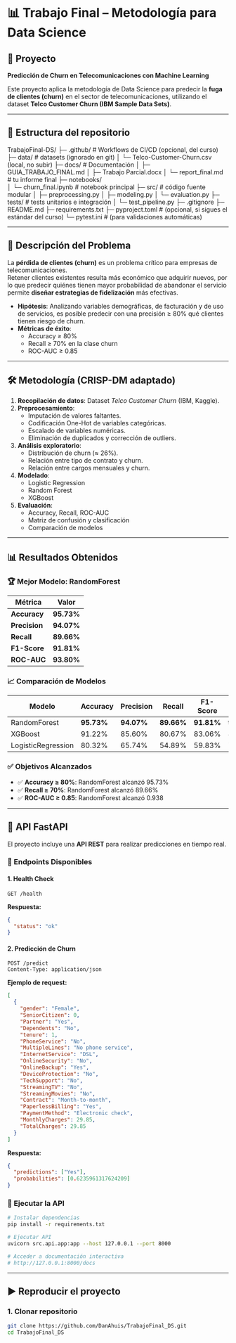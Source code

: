 # 📊 Trabajo Final – Metodología para Data Science

## 🎯 Proyecto
**Predicción de Churn en Telecomunicaciones con Machine Learning**  

Este proyecto aplica la metodología de Data Science para predecir la **fuga de clientes (churn)** en el sector de telecomunicaciones, utilizando el dataset **Telco Customer Churn (IBM Sample Data Sets)**.  

---

## 📂 Estructura del repositorio

TrabajoFinal-DS/
├─ .github/              # Workflows de CI/CD (opcional, del curso)
├─ data/                 # datasets (ignorado en git)
│   └─ Telco-Customer-Churn.csv (local, no subir)
├─ docs/                 # Documentación
│   ├─ GUIA_TRABAJO_FINAL.md
│   ├─ Trabajo Parcial.docx
│   └─ report_final.md   # tu informe final
├─ notebooks/            
│   └─ churn_final.ipynb # notebook principal
├─ src/                  # código fuente modular
│   ├─ preprocessing.py
│   ├─ modeling.py
│   └─ evaluation.py
├─ tests/                # tests unitarios e integración
│   └─ test_pipeline.py
├─ .gitignore
├─ README.md
├─ requirements.txt
├─ pyproject.toml        # (opcional, si sigues el estándar del curso)
└─ pytest.ini            # (para validaciones automáticas)


---

## 📑 Descripción del Problema

La **pérdida de clientes (churn)** es un problema crítico para empresas de telecomunicaciones.  
Retener clientes existentes resulta más económico que adquirir nuevos, por lo que predecir quiénes tienen mayor probabilidad de abandonar el servicio permite **diseñar estrategias de fidelización** más efectivas.  

- **Hipótesis**: Analizando variables demográficas, de facturación y de uso de servicios, es posible predecir con una precisión ≥ 80% qué clientes tienen riesgo de churn.  
- **Métricas de éxito**:  
  - Accuracy ≥ 80%  
  - Recall ≥ 70% en la clase churn  
  - ROC-AUC ≥ 0.85  

---

## 🛠️ Metodología (CRISP-DM adaptado)

1. **Recopilación de datos**: Dataset *Telco Customer Churn* (IBM, Kaggle).  
2. **Preprocesamiento**:  
   - Imputación de valores faltantes.  
   - Codificación One-Hot de variables categóricas.  
   - Escalado de variables numéricas.  
   - Eliminación de duplicados y corrección de outliers.  
3. **Análisis exploratorio**:  
   - Distribución de churn (≈ 26%).  
   - Relación entre tipo de contrato y churn.  
   - Relación entre cargos mensuales y churn.  
4. **Modelado**:  
   - Logistic Regression  
   - Random Forest  
   - XGBoost  
5. **Evaluación**:  
   - Accuracy, Recall, ROC-AUC  
   - Matriz de confusión y clasificación  
   - Comparación de modelos  

---

## 📊 Resultados Obtenidos

### 🏆 Mejor Modelo: RandomForest
| Métrica | Valor |
|---------|-------|
| **Accuracy** | **95.73%** |
| **Precision** | **94.07%** |
| **Recall** | **89.66%** |
| **F1-Score** | **91.81%** |
| **ROC-AUC** | **93.80%** |

### 📈 Comparación de Modelos
| Modelo | Accuracy | Precision | Recall | F1-Score | ROC-AUC |
|--------|----------|-----------|--------|----------|---------|
| RandomForest | **95.73%** | **94.07%** | **89.66%** | **91.81%** | **93.80%** |
| XGBoost | 91.22% | 85.60% | 80.67% | 83.06% | 87.86% |
| LogisticRegression | 80.32% | 65.74% | 54.89% | 59.83% | 72.24% |

### ✅ Objetivos Alcanzados
- ✅ **Accuracy ≥ 80%**: RandomForest alcanzó 95.73%
- ✅ **Recall ≥ 70%**: RandomForest alcanzó 89.66%
- ✅ **ROC-AUC ≥ 0.85**: RandomForest alcanzó 0.938

---

## 🚀 API FastAPI

El proyecto incluye una **API REST** para realizar predicciones en tiempo real.

### 📡 Endpoints Disponibles

#### 1. Health Check
```http
GET /health
```
**Respuesta:**
```json
{
  "status": "ok"
}
```

#### 2. Predicción de Churn
```http
POST /predict
Content-Type: application/json
```
**Ejemplo de request:**
```json
[
  {
    "gender": "Female",
    "SeniorCitizen": 0,
    "Partner": "Yes",
    "Dependents": "No",
    "tenure": 1,
    "PhoneService": "No",
    "MultipleLines": "No phone service",
    "InternetService": "DSL",
    "OnlineSecurity": "No",
    "OnlineBackup": "Yes",
    "DeviceProtection": "No",
    "TechSupport": "No",
    "StreamingTV": "No",
    "StreamingMovies": "No",
    "Contract": "Month-to-month",
    "PaperlessBilling": "Yes",
    "PaymentMethod": "Electronic check",
    "MonthlyCharges": 29.85,
    "TotalCharges": 29.85
  }
]
```

**Respuesta:**
```json
{
  "predictions": ["Yes"],
  "probabilities": [0.6235961317624209]
}
```

### 🔧 Ejecutar la API

```bash
# Instalar dependencias
pip install -r requirements.txt

# Ejecutar API
uvicorn src.api.app:app --host 127.0.0.1 --port 8000

# Acceder a documentación interactiva
# http://127.0.0.1:8000/docs
```

---

## ▶️ Reproducir el proyecto

### 1. Clonar repositorio
```bash
git clone https://github.com/DanAhuis/TrabajoFinal_DS.git
cd TrabajoFinal_DS
